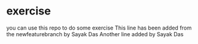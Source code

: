 # exercise
you can use this repo to do some exercise
This line has been added from the newfeaturebranch by Sayak Das
Another line added by Sayak Das

